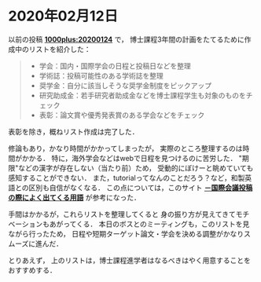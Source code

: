 # 2020年02月12日 

以前の投稿 **[1000plus:20200124](..\diary\20200124.html)** で，
博士課程3年間の計画をたてるために作成中のリストを紹介した：


>* 学会：国内・国際学会の日程と投稿日などを整理
>* 学術誌：投稿可能性のある学術誌を整理
>* 奨学金：自分に該当しそうな奨学金制度をピックアップ
>* 研究助成金：若手研究者助成金などを博士課程学生も対象のものをチェック
>* 表彰：論文賞や優秀発表賞のある学会などをチェック


表彰を除き，概ねリスト作成は完了した．


修論もあり，かなり時間がかかってしまったが，
実際のところ整理するのは時間がかかる．
特に，海外学会などはwebで日程を見つけるのに苦労した．
"期限"などの漢字が存在しない（当たり前）ため，
受動的にぼけーと眺めていても感知することができない．
また，tutorialってなんのことだろう？など，和製英語との区別も自信がなくなる．
この点については，このサイト
**[－国際会議投稿の際によく出てくる用語](http://lise-sophia.net/kktm/Essay/conference.htm)** が参考になった．



手間はかかるが，これらリストを整理してくると
身の振り方が見えてきてモチベーションもあがってくる．
本日のボスとのミーティングも，このリストを見ながら行ったため，
日程や短期ターゲット論文・学会を決める調整がかなりスムーズに進んだ．


とりあえず，
上のリストは，博士課程進学者はなるべきはやく用意することをおすすめする．

